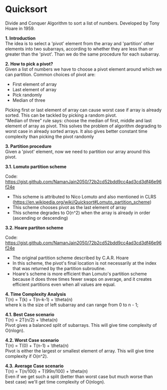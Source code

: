 # Quicksort

Divide and Conquer Algorithm to sort a list of numbers. Developed by Tony Hoare in 1959.

<b> 1. Introduction </b> <br>
The idea is to select a 'pivot' element from the array and 'partition' other elements into two subarrays, according to whether they are less than or greater than the 'pivot'. Than we do the same procedure for each subarray.

<b> 2. How to pick a pivot? </b> <br>
Given a list of numbers we have to choose a pivot element around which we can partition. Common choices of pivot are:
- First element of array
- Last element of array
- Pick randomly
- Median of three

Picking first or last element of array can cause worst case if array is already sorted. This can be tackled by picking a random pivot. <br>
"Median of three" rule says: choose the median of first, middle and last element of array as pivot. This solves the problem of algorithm degrading to worst case in already sorted arrays. It also gives better constant time complexity than picking the pivot randomly 

<b> 3. Partition procedure </b> <br>
Given a 'pivot' element, now we need to partition our array around this pivot. <br>

<b> 3.1. Lomuto partition scheme </b> <br>

Code: https://gist.github.com/NamanJain2050/72b2cd52bdd9cc4ad3cd3df46e96f24e <br>

- This scheme is attributed to Nico Lomuto and also mentioned in CLRS (https://en.wikipedia.org/wiki/Quicksort#Lomuto_partition_scheme)
- This scheme chooses pivot as the last element of array
- This scheme degrades to O(n^2) when the array is already in order (ascending or descending)

<b> 3.2. Hoare partiton scheme </b> <br>

Code: https://gist.github.com/NamanJain2050/72b2cd52bdd9cc4ad3cd3df46e96f24e <br>

- The original partition scheme described by C.A.R. Hoare
- In this scheme, the pivot's final location is not necessarily at the index that was returned by the partition subroutine.
- Hoare's scheme is more efficient than Lomuto's partition scheme because it does three times fewer swaps on average, and it creates efficient partitions even when all values are equal.

<b> 4. Time Complexity Analysis </b> <br>
T(n) = T(k) + T(n-k-1) + \theta(n) <br>
where k is the size of left subarray and can range from 0 to n - 1;

<b> 4.1. Best Case scenario </b> <br>
T(n) = 2T(n/2) + \theta(n) <br>
Pivot gives a balanced split of subarrays. This will give time complexity of O(nlogn).

<b> 4.2. Worst Case scenario </b> <br>
T(n) = T(0) + T(n-1) + \theta(n) <br>
Pivot is either the largest or smallest element of array. This will give time complexity if O(n^2).

<b> 4.3. Average Case scenario </b> <br>
T(n) = T(n/100) + T(99n/100) + \theta(n) <br>
Even if we get such a split (better than worst case but much worse than best case) we'll get time complexity of O(nlogn).
